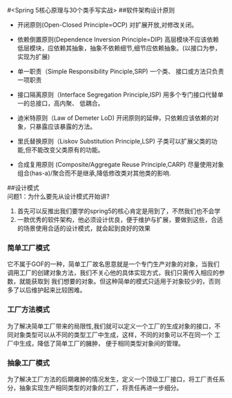 #<Spring 5核心原理与30个类手写实战>
##软件架构设计原则

* 开闭原则(Open-Closed Principle=OCP)
对扩展开放,对修改关闭。

* 依赖倒置原则(Dependence Inversion Principle=DIP)
高层模块不应该依赖低层模块，应依赖其抽象，抽象不依赖细节,细节应依赖抽象。(以接口为参，实现为扩展)

* 单一职责（Simple Responsibility Pinciple,SRP)
一个类、 接口或方法只负责一项职责

* 接口隔离原则（Interface Segregation Principle,ISP)
 用多个专门接口代替单一的总接口，高内聚、 低耦合。

* 迪米特原则（Law of Demeter LoD)
开闭原则的延伸，只依赖应该依赖的对象，只暴露应该暴露的方法。

* 里氏替换原则（Liskov Substitution Principle,LSP)
子类可以扩展父类的功能,但不能改变父类原有的功能。

* 合成复用原则 (Composite/Aggregate Reuse Principle,CARP)
 尽量使用对象组合(has-a)/聚合而不是继承,降低修改类对其他类的影响.
 
##设计模式  
问题1：为什么要先从设计模式开始讲?  
1. 首先可以反推出我们要学的spring5的核心肯定是用到了，不然我们也不会学
2. 一款优秀的软件架构，他必须设计优良，便于维护与扩展，要做到这些，合适的场景使用合适的设计模式，就会起到良好的效果
### 简单工厂模式     
它不属于GOF的一种，简单工厂故名思意就是一个专门生产对象的对象，当我们调用工厂的创建对象方法，我们不关心他的具体实现方式，我们只需传入相应的参数，就能获取到
我们想要的对象。但这种简单的模式只适用于对象较少的，否则多了以后维护起来比较困难。
### 工厂方法模式
为了解决简单工厂带来的局限性,我们就可以定义一个工厂的生成对象的接口，不同对象类型可以从不同的类型工厂中生成，这样，不同的对象可以不在同一个
工厂中生成，降低了简单工厂的臃肿， 便于相同类型对象间的管理。
### 抽象工厂模式
为了解决工厂方法的后期雍肿的情况发生，定义一个顶级工厂接口，将工厂责任系分，抽象实现生产相同类型的对象的工厂，将责任再进一步细分。
  



